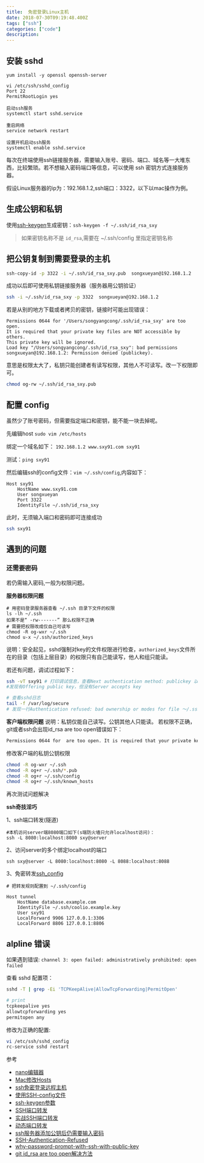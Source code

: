 ```yaml
---
title:  免密登录Linux主机
date: 2018-07-30T09:19:48.400Z
tags: ["ssh"]
categories: ["code"]
description:
---
```


## 安装 sshd
```
yum install -y openssl openssh-server

vi /etc/ssh/sshd_config
Port 22
PermitRootLogin yes

启动ssh服务
systemctl start sshd.service

重启网络
service network restart

设置开机启动ssh服务
systemctl enable sshd.service
```

每次在终端使用ssh链接服务器，需要输入账号、密码、端口、域名等一大堆东西，比较繁琐。若不想输入密码端口等信息，可以使用 ssh 密钥方式连接服务器。


假设Linux服务器的ip为：192.168.1.2,ssh端口：3322，以下以mac操作为例。

## 生成公钥和私钥

使用[ssh-keygen](https://blog.csdn.net/u013227473/article/details/78989041)生成密钥：`ssh-keygen -f ~/.ssh/id_rsa_sxy`

> 如果密钥名称不是 `id_rsa`,需要在 ~/.ssh/config 里指定密钥名称



## 把公钥复制到需要登录的主机
```sh
ssh-copy-id -p 3322 -i ~/.ssh/id_rsa_sxy.pub  songxueyan@192.168.1.2
```

成功以后即可使用私钥链接服务器（服务器用公钥验证）

```sh
ssh -i ~/.ssh/id_rsa_sxy -p 3322  songxueyan@192.168.1.2
```

若是从别的地方下载或者拷贝的密钥，链接时可能出现错误：
```
Permissions 0644 for '/Users/songyangcong/.ssh/id_rsa_sxy' are too open.
It is required that your private key files are NOT accessible by others.
This private key will be ignored.
Load key "/Users/songyangcong/.ssh/id_rsa_sxy": bad permissions
songxueyan@192.168.1.2: Permission denied (publickey).
```

意思是权限太大了，私钥只能创建者有读写权限，其他人不可读写。改一下权限即可。
```bash
chmod og-rw ~/.ssh/id_rsa_sxy.pub
```

## 配置 config

虽然少了账号密码，但需要指定端口和密钥，能不能一块去掉呢。

先编辑host
`sudo vim /etc/hosts`

绑定一个域名如下：
`192.168.1.2 www.sxy91.com sxy91`

测试：`ping sxy91`

然后编辑ssh的config文件：`vim ~/.ssh/config`,内容如下： 
```nginx
Host sxy91
    HostName www.sxy91.com
    User songxueyan
    Port 3322
    IdentityFile ~/.ssh/id_rsa_sxy
```

此时，无须输入端口和密码即可连接成功

```sh
ssh sxy91
```

## 遇到的问题

### 还需要密码

若仍需输入密码,一般为权限问题。

**服务器权限问题**
```
# 用密码登录服务器查看 ~/.ssh 目录下文件的权限
ls -lh ~/.ssh
如果不是“ -rw-------” 那么权限不正确 
# 需要把权限改成仅自己可读写
chmod -R og-wxr ~/.ssh
chmod u-x ~/.ssh/authorized_keys
```

说明：安全起见，sshd强制对key的文件权限进行检查，`authorized_keys`文件所在的目录（包括上层目录）的权限只有自己能读写，他人和组只能读。



若还有问题，调试过程如下：
```sh
ssh -vT sxy91 # 打印调试信息，查看Next authentication method: publickey 以后的行。
#发现有Offering public key，但没有Server accepts key

# 查看sshd日志
tail -f /var/log/secure
# 发现一行Authentication refused: bad ownership or modes for file ～/.ssh/authorized_keys
```

**客户端权限问题**
说明：私钥仅能自己读写。公钥其他人只能读。
若权限不正确，git或者ssh会出现id_rsa are too open错误如下：
```bash
Permissions 0644 for  are too open. It is required that your private key files are NOT accessible by others. This private key will be ignored.
```

修改客户端的私钥公钥权限

```bash
chmod -R og-wxr ~/.ssh
chmod -R og+r ~/.ssh/*.pub
chmod -R og+r ~/.ssh/config
chmod -R og+r ~/.ssh/known_hosts
```

再次测试问题解决



**ssh奇技淫巧**

1、ssh端口转发(隧道)
```
#本机访问server端8080端口如下(s端防火墙只允许localhost访问)：
ssh -L 8080:localhost:8080 sxy@server
```

2、访问server的多个绑定localhost的端口
```
ssh sxy@server -L 8080:localhost:8080 -L 8088:localhost:8088
```

3、免密转发[ssh_config](https://man.openbsd.org/ssh_config.5)
```
# 把转发规则配置到 ~/.ssh/config

Host tunnel
    HostName database.example.com
    IdentityFile ~/.ssh/coolio.example.key
    User sxy91
    LocalForward 9906 127.0.0.1:3306
    LocalForward 8806 127.0.0.1:8806
```

## alpline 错误

如果遇到错误: `
channel 3: open failed: administratively prohibited: open failed `

查看 sshd 配置项：  
```bash
sshd -T | grep -Ei 'TCPKeepAlive|AllowTcpForwarding|PermitOpen'

# print
tcpkeepalive yes
allowtcpforwarding yes
permitopen any
```

修改为正确的配置: 
```bash
vi /etc/ssh/sshd_config
rc-service sshd restart
```


参考

- [nano编辑器](https://www.vpser.net/manage/nano.html)
- [Mac修改Hosts](https://www.jianshu.com/p/752211238c1b)
- [ssh免密登录远程主机](https://blog.csdn.net/feinifi/article/details/78213297)
- [使用SSH-config文件](http://daemon369.github.io/ssh/2015/03/21/using-ssh-config-file)
- [ssh-keygen参数](https://blog.51cto.com/13691477/2121696)
- [SSH端口转发](https://www.cnblogs.com/520yang/articles/5405323.html)
- [实战SSH端口转发](https://www.ibm.com/developerworks/cn/linux/l-cn-sshforward/)
- [动态端口转发](https://blog.fundebug.com/2017/04/24/ssh-port-forwarding/)
- [ssh服务器添加公钥后仍需要输入密码](https://www.bo56.com/ssh%E5%85%8D%E5%AF%86%E7%A0%81%E7%99%BB%E9%99%86%E8%AE%BE%E7%BD%AE%E6%97%B6authentication-refused-bad-ownership-or-modes%E9%94%99%E8%AF%AF%E8%A7%A3%E5%86%B3%E6%96%B9%E6%B3%95/)
- [SSH-Authentication-Refused](https://www.daveperrett.com/articles/2010/09/14/ssh-authentication-refused/)
- [why-password-prompt-with-ssh-with-public-key](https://unix.stackexchange.com/questions/36540/why-am-i-still-getting-a-password-prompt-with-ssh-with-public-key-authentication)
- [git id_rsa are too open解决方法](https://www.jianshu.com/p/ac1594058493)